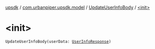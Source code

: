 [upsdk](../../index.md) / [com.urbanpiper.upsdk.model](../index.md) / [UpdateUserInfoBody](index.md) / [&lt;init&gt;](./-init-.md)

# &lt;init&gt;

`UpdateUserInfoBody(userData: `[`UserInfoResponse`](../../com.urbanpiper.upsdk.model.networkresponse/-user-info-response/index.md)`)`